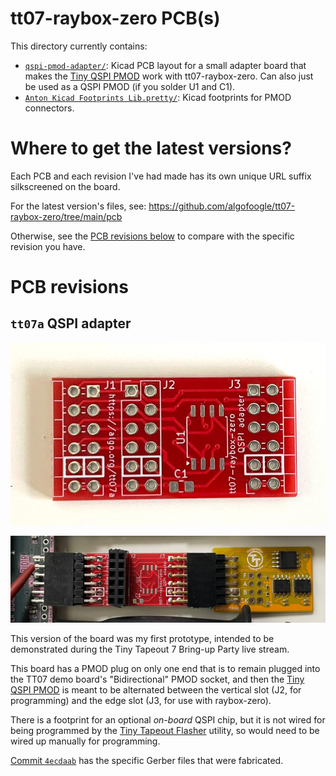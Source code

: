 # tt07-raybox-zero PCB(s)

This directory currently contains:

*   [`qspi-pmod-adapter/`](./qspi-pmod-adapter): Kicad PCB layout for a small adapter board that makes the [Tiny QSPI PMOD] work with tt07-raybox-zero. Can also just be used as a QSPI PMOD (if you solder U1 and C1).
*   [`Anton Kicad Footprints Lib.pretty/`](./Anton%20Kicad%20Footprints%20Lib.pretty/): Kicad footprints for PMOD connectors.

# Where to get the latest versions?

Each PCB and each revision I've had made has its own unique URL suffix silkscreened on the board.

For the latest version's files, see: https://github.com/algofoogle/tt07-raybox-zero/tree/main/pcb

Otherwise, see the [PCB revisions below](#pcb-revisions) to compare with the specific revision you have.


# PCB revisions

## `tt07a` QSPI adapter

![tt07a QSPI adapter PCB photo](./docs/tt07a-pcb.jpg)

![tt07a QSPI adapter PCB assembled](./docs/tt07a-pcba.jpg)

This version of the board was my first prototype, intended to be demonstrated during the Tiny Tapeout 7 Bring-up Party live stream.

This board has a PMOD plug on only one end that is to remain plugged into the TT07 demo board's "Bidirectional" PMOD socket, and then the [Tiny QSPI PMOD] is meant to be alternated between the vertical slot (J2, for programming) and the edge slot (J3, for use with raybox-zero).

There is a footprint for an optional *on-board* QSPI chip, but it is not wired for being programmed by the [Tiny Tapeout Flasher](https://tinytapeout.github.io/tinytapeout-flasher/) utility, so would need to be wired up manually for programming.

[Commit `4ecdaab`](https://github.com/algofoogle/tt07-raybox-zero/tree/4ecdaabfdce3f8536820e55c5c4c37ef2575f69a/pcb/qspi-pmod-adapter) has the specific Gerber files that were fabricated.


[Tiny QSPI PMOD]: https://github.com/mole99/qspi-pmod
